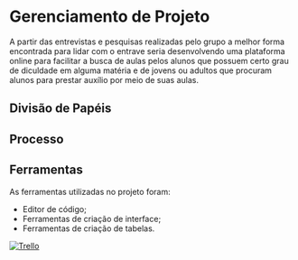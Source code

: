 # Gerenciamento de Projeto

A partir das entrevistas e pesquisas realizadas pelo grupo a melhor forma encontrada para lidar com o entrave seria desenvolvendo uma plataforma online para facilitar a busca de aulas pelos alunos que possuem certo grau de diculdade em alguma matéria e de jovens ou adultos que procuram alunos para prestar auxílio por meio de suas aulas.

## Divisão de Papéis 


## Processo 



## Ferramentas

As ferramentas utilizadas no projeto foram: 

- Editor de código;
- Ferramentas de criação de interface;
- Ferramentas de criação de tabelas.


[![Trello](images/trello.png)](https://trello.com/)
